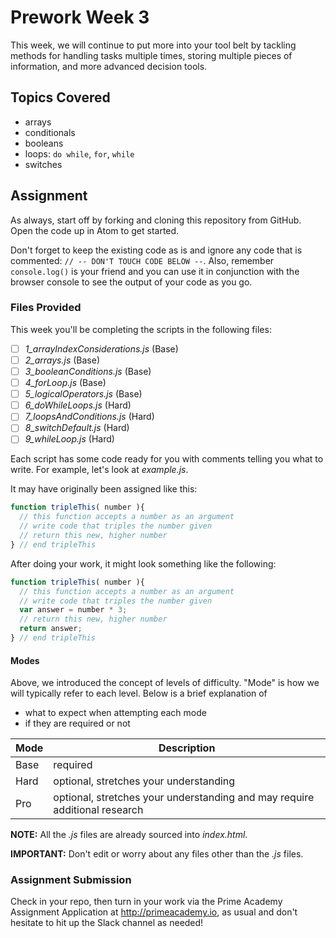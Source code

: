 Prework Week 3
=========================

This week, we will continue to put more into your tool belt by tackling methods for handling tasks multiple times, storing multiple pieces of information, and more advanced decision tools.

## Topics Covered

* arrays
* conditionals
* booleans
* loops: `do while`, `for`, `while`
* switches

## Assignment

As always, start off by forking and cloning this repository from GitHub. Open the code up in Atom to get started.

Don't forget to keep the existing code as is and ignore any code that is commented: `// -- DON'T TOUCH CODE BELOW --`. Also, remember `console.log()` is your friend and you can use it in conjunction with the browser console to see the output of your code as you go.

### Files Provided
This week you'll be completing the scripts in the following files:

- [ ] *1_arrayIndexConsiderations.js* (Base)
- [ ] *2_arrays.js* (Base)
- [ ] *3_booleanConditions.js* (Base)
- [ ] *4_forLoop.js* (Base)
- [ ] *5_logicalOperators.js* (Base)
- [ ] *6_doWhileLoops.js* (Hard)
- [ ] *7_loopsAndConditions.js* (Hard)
- [ ] *8_switchDefault.js* (Hard)
- [ ] *9_whileLoop.js* (Hard)

Each script has some code ready for you with comments telling you what to write. For example, let's look at *example.js*.

It may have originally been assigned like this:

```javascript
function tripleThis( number ){
  // this function accepts a number as an argument
  // write code that triples the number given
  // return this new, higher number
} // end tripleThis
```

After doing your work, it might look something like the following:

```javascript
function tripleThis( number ){
  // this function accepts a number as an argument
  // write code that triples the number given
  var answer = number * 3;
  // return this new, higher number
  return answer;
} // end tripleThis
```

#### Modes

Above, we introduced the concept of levels of difficulty. "Mode" is how we will typically refer to each level. Below is a brief explanation of

* what to expect when attempting each mode
* if they are required or not

Mode | Description
--- | ---
Base | required
Hard | optional, stretches your understanding
Pro | optional, stretches your understanding and may require additional research

**NOTE:** All the *.js* files are already sourced into *index.html*.

**IMPORTANT:** Don't edit or worry about any files other than the *.js* files.

### Assignment Submission
Check in your repo, then turn in your work via the Prime Academy Assignment Application at http://primeacademy.io, as usual and don't hesitate to hit up the Slack channel as needed!
